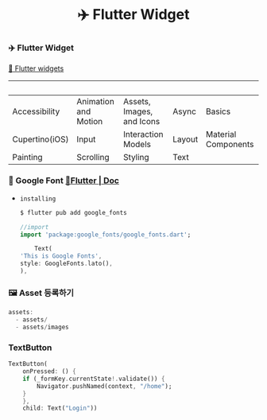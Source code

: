 # <p align="center">✈️ Flutter Widget</p>

### <p aligh="center">✈️ Flutter Widget</p>

[📎 Flutter widgets](https://docs.flutter.dev/ui/widgets)


|　|　|　|　|　|
|--|--|--|--|--|
|Accessibility|Animation and Motion|Assets, Images, and Icons|Async|Basics|
|Cupertino(iOS)|Input|Interaction Models|Layout|Material Components|
|Painting|Scrolling|Styling|Text|　|

### 📝 Google Font [📎Flutter | Doc](https://pub.dev/packages/google_fonts)

- `installing`

    ```dart
    $ flutter pub add google_fonts
    ```

    ```dart
    //import
    import 'package:google_fonts/google_fonts.dart';
    ```

    ```dart
        Text(
    'This is Google Fonts',
    style: GoogleFonts.lato(),
    ),
    ```

### 🖼 Asset 등록하기

```dart
assets:
  - assets/
  - assets/images
```


### TextButton

```dart
TextButton(
    onPressed: () {
    if (_formKey.currentState!.validate()) {
        Navigator.pushNamed(context, "/home");
    }
    },
    child: Text("Login"))
```
